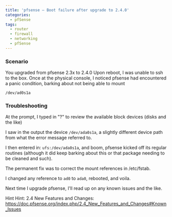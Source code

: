 ```yaml
---
title: 'pfsense – Boot failure after upgrade to 2.4.0'
categories:
  - pfSense
tags:
  - router
  - firewall
  - networking
  - pfSense
---
```


### Scenario

You upgraded from pfsense 2.3x to 2.4.0 Upon reboot, I was unable to ssh to the box. Once at the physical console, I noticed pfsense had encountered a panic condition, barking about not being able to mount 

`/dev/ad0s1a` 

### Troubleshooting 

At the prompt, I typed in "?" to review the available block devices (disks and the like) 

I saw in the output the device `/dev/ada0s1a`, a slightly different device path from what the error message referred to.

I then entered in: `ufs:/dev/ada0s1a`, and boom, pfsense kicked off its regular routines (although it did keep barking about this or that package needing to be cleaned and such).

The permanent fix was to correct the mount references in /etc/fstab. 

I changed any reference to `ad0` to `ada0`, rebooted, and voila. 

Next time I upgrade pfsense, I'll read up on any known issues and the like. 

Hint Hint: 2.4 New Features and Changes: <https://doc.pfsense.org/index.php/2.4_New_Features_and_Changes#Known_Issues>